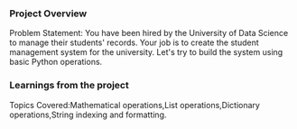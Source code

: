 ### Project Overview

 Problem Statement:
You have been hired by the University of Data Science to manage their students' records. Your job is to create the student management system for the university. Let's try to build the system using basic Python operations.



### Learnings from the project

 Topics Covered:Mathematical operations,List operations,Dictionary operations,String indexing and formatting.


